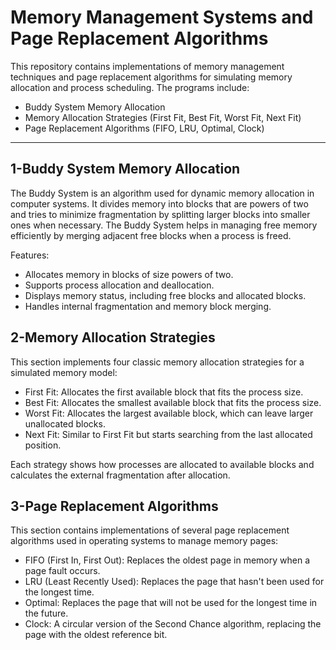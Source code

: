 # Memory Management Systems and Page Replacement Algorithms
This repository contains implementations of memory management techniques and page replacement algorithms for simulating memory allocation and process scheduling. The programs include:

* Buddy System Memory Allocation
* Memory Allocation Strategies (First Fit, Best Fit, Worst Fit, Next Fit)
* Page Replacement Algorithms (FIFO, LRU, Optimal, Clock)

---

##  1-Buddy System Memory Allocation
The Buddy System is an algorithm used for dynamic memory allocation in computer systems. It divides memory into blocks that are powers of two and tries to minimize fragmentation by splitting larger blocks into smaller ones when necessary. The Buddy System helps in managing free memory efficiently by merging adjacent free blocks when a process is freed.

Features:
* Allocates memory in blocks of size powers of two.
* Supports process allocation and deallocation.
* Displays memory status, including free blocks and allocated blocks.
* Handles internal fragmentation and memory block merging.

## 2-Memory Allocation Strategies
This section implements four classic memory allocation strategies for a simulated memory model:

* First Fit: Allocates the first available block that fits the process size.
* Best Fit: Allocates the smallest available block that fits the process size.
* Worst Fit: Allocates the largest available block, which can leave larger unallocated blocks.
* Next Fit: Similar to First Fit but starts searching from the last allocated position.

Each strategy shows how processes are allocated to available blocks and calculates the external fragmentation after allocation.

## 3-Page Replacement Algorithms
This section contains implementations of several page replacement algorithms used in operating systems to manage memory pages:

* FIFO (First In, First Out): Replaces the oldest page in memory when a page fault occurs.
* LRU (Least Recently Used): Replaces the page that hasn't been used for the longest time.
* Optimal: Replaces the page that will not be used for the longest time in the future.
* Clock: A circular version of the Second Chance algorithm, replacing the page with the oldest reference bit.
